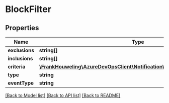 # BlockFilter

## Properties
Name | Type | Description | Notes
------------ | ------------- | ------------- | -------------
**exclusions** | **string[]** |  | [optional] 
**inclusions** | **string[]** |  | [optional] 
**criteria** | [**\FrankHouweling\AzureDevOpsClient\Notification\Model\ExpressionFilterModel**](ExpressionFilterModel.md) |  | [optional] 
**type** | **string** |  | [optional] 
**eventType** | **string** |  | [optional] 

[[Back to Model list]](../README.md#documentation-for-models) [[Back to API list]](../README.md#documentation-for-api-endpoints) [[Back to README]](../README.md)


